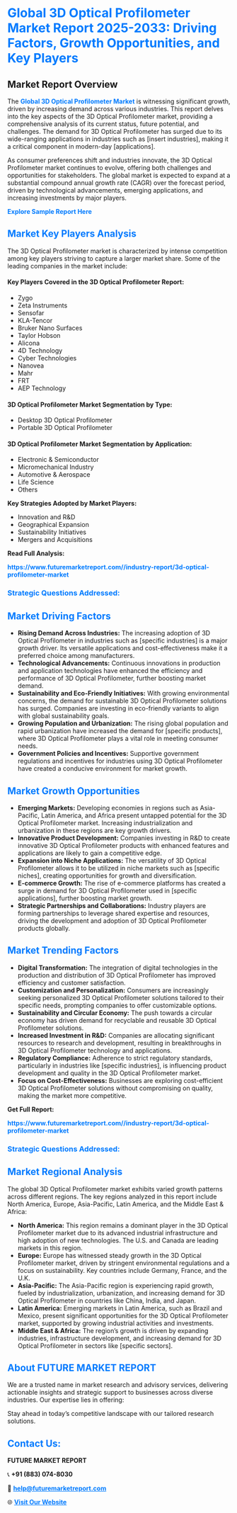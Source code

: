 <h1 style="color: #007BFF;">Global 3D Optical Profilometer Market Report 2025-2033: Driving Factors, Growth Opportunities, and Key Players</h1>

<section id="overview">
<h2>Market Report Overview</h2>
<p>The <a href="https://www.futuremarketreport.com//industry-report/3d-optical-profilometer-market" style="color: #007BFF; text-decoration: none;"><strong>Global 3D Optical Profilometer Market</strong></a> is witnessing significant growth, driven by increasing demand across various industries. This report delves into the key aspects of the 3D Optical Profilometer market, providing a comprehensive analysis of its current status, future potential, and challenges. The demand for 3D Optical Profilometer has surged due to its wide-ranging applications in industries such as [insert industries], making it a critical component in modern-day [applications].</p>
<p>As consumer preferences shift and industries innovate, the 3D Optical Profilometer market continues to evolve, offering both challenges and opportunities for stakeholders. The global market is expected to expand at a substantial compound annual growth rate (CAGR) over the forecast period, driven by technological advancements, emerging applications, and increasing investments by major players.</p>
</section>

<section id="overview">
<p><a href="https://www.futuremarketreport.com//request-sample/reportId=91857" style="color: #007BFF; text-decoration: none;"><strong>Explore Sample Report Here</strong></a></p>
</section>

<section id="key-players">
<h2 style="color: #007BFF;">Market Key Players Analysis</h2>
<p>The 3D Optical Profilometer market is characterized by intense competition among key players striving to capture a larger market share. Some of the leading companies in the market include:</p>
<h4>Key Players Covered in the 3D Optical Profilometer Report:</h4>
<ul><li>Zygo</li><li>Zeta Instruments</li><li>Sensofar</li><li>KLA-Tencor</li><li>Bruker Nano Surfaces</li><li>Taylor Hobson</li><li>Alicona</li><li>4D Technology</li><li>Cyber Technologies</li><li>Nanovea</li><li>Mahr</li><li>FRT</li><li>AEP Technology</li></ul>
<h4>3D Optical Profilometer Market Segmentation by Type:</h4>
<ul><li>Desktop 3D Optical Profilometer</li><li>Portable 3D Optical Profilometer</li></ul>

<h4>3D Optical Profilometer Market Segmentation by Application:</h4>
<ul><li>Electronic &amp; Semiconductor</li><li>Micromechanical Industry</li><li>Automotive &amp; Aerospace</li><li>Life Science</li><li>Others</li></ul>
<p><strong>Key Strategies Adopted by Market Players:</strong></p>
<ul>
<li>Innovation and R&D</li>
<li>Geographical Expansion</li>
<li>Sustainability Initiatives</li>
<li>Mergers and Acquisitions</li>
</ul>
</section>

<section>
<p><strong>Read Full Analysis: </strong></p><a href="https://www.futuremarketreport.com//industry-report/3d-optical-profilometer-market" style="color: #007BFF; text-decoration: none;"><strong>https://www.futuremarketreport.com//industry-report/3d-optical-profilometer-market</strong></a>
<h3 style="color: #007BFF;">Strategic Questions Addressed:</h3>
</section>

<section id="driving-factors">
<h2 style="color: #007BFF;">Market Driving Factors</h2>
<ul>
<li><strong>Rising Demand Across Industries:</strong> The increasing adoption of 3D Optical Profilometer in industries such as [specific industries] is a major growth driver. Its versatile applications and cost-effectiveness make it a preferred choice among manufacturers.</li>
<li><strong>Technological Advancements:</strong> Continuous innovations in production and application technologies have enhanced the efficiency and performance of 3D Optical Profilometer, further boosting market demand.</li>
<li><strong>Sustainability and Eco-Friendly Initiatives:</strong> With growing environmental concerns, the demand for sustainable 3D Optical Profilometer solutions has surged. Companies are investing in eco-friendly variants to align with global sustainability goals.</li>
<li><strong>Growing Population and Urbanization:</strong> The rising global population and rapid urbanization have increased the demand for [specific products], where 3D Optical Profilometer plays a vital role in meeting consumer needs.</li>
<li><strong>Government Policies and Incentives:</strong> Supportive government regulations and incentives for industries using 3D Optical Profilometer have created a conducive environment for market growth.</li>
</ul>
</section>

<section id="growth-opportunities">
<h2 style="color: #007BFF;">Market Growth Opportunities</h2>
<ul>
<li><strong>Emerging Markets:</strong> Developing economies in regions such as Asia-Pacific, Latin America, and Africa present untapped potential for the 3D Optical Profilometer market. Increasing industrialization and urbanization in these regions are key growth drivers.</li>
<li><strong>Innovative Product Development:</strong> Companies investing in R&D to create innovative 3D Optical Profilometer products with enhanced features and applications are likely to gain a competitive edge.</li>
<li><strong>Expansion into Niche Applications:</strong> The versatility of 3D Optical Profilometer allows it to be utilized in niche markets such as [specific niches], creating opportunities for growth and diversification.</li>
<li><strong>E-commerce Growth:</strong> The rise of e-commerce platforms has created a surge in demand for 3D Optical Profilometer used in [specific applications], further boosting market growth.</li>
<li><strong>Strategic Partnerships and Collaborations:</strong> Industry players are forming partnerships to leverage shared expertise and resources, driving the development and adoption of 3D Optical Profilometer products globally.</li>
</ul>
</section>

<section id="trending-factors">
<h2 style="color: #007BFF;">Market Trending Factors</h2>
<ul>
<li><strong>Digital Transformation:</strong> The integration of digital technologies in the production and distribution of 3D Optical Profilometer has improved efficiency and customer satisfaction.</li>
<li><strong>Customization and Personalization:</strong> Consumers are increasingly seeking personalized 3D Optical Profilometer solutions tailored to their specific needs, prompting companies to offer customizable options.</li>
<li><strong>Sustainability and Circular Economy:</strong> The push towards a circular economy has driven demand for recyclable and reusable 3D Optical Profilometer solutions.</li>
<li><strong>Increased Investment in R&D:</strong> Companies are allocating significant resources to research and development, resulting in breakthroughs in 3D Optical Profilometer technology and applications.</li>
<li><strong>Regulatory Compliance:</strong> Adherence to strict regulatory standards, particularly in industries like [specific industries], is influencing product development and quality in the 3D Optical Profilometer market.</li>
<li><strong>Focus on Cost-Effectiveness:</strong> Businesses are exploring cost-efficient 3D Optical Profilometer solutions without compromising on quality, making the market more competitive.</li>
</ul>
</section>

<section>
<p><strong>Get Full Report: </strong></p><a href="https://www.futuremarketreport.com//industry-report/3d-optical-profilometer-market" style="color: #007BFF; text-decoration: none;"><strong>https://www.futuremarketreport.com//industry-report/3d-optical-profilometer-market</strong></a>
<h3 style="color: #007BFF;">Strategic Questions Addressed:</h3>
</section>


<section id="regional-analysis">
<h2 style="color: #007BFF;">Market Regional Analysis</h2>
<p>The global 3D Optical Profilometer market exhibits varied growth patterns across different regions. The key regions analyzed in this report include North America, Europe, Asia-Pacific, Latin America, and the Middle East & Africa:</p>
<ul>
<li><strong>North America:</strong> This region remains a dominant player in the 3D Optical Profilometer market due to its advanced industrial infrastructure and high adoption of new technologies. The U.S. and Canada are leading markets in this region.</li>
<li><strong>Europe:</strong> Europe has witnessed steady growth in the 3D Optical Profilometer market, driven by stringent environmental regulations and a focus on sustainability. Key countries include Germany, France, and the U.K.</li>
<li><strong>Asia-Pacific:</strong> The Asia-Pacific region is experiencing rapid growth, fueled by industrialization, urbanization, and increasing demand for 3D Optical Profilometer in countries like China, India, and Japan.</li>
<li><strong>Latin America:</strong> Emerging markets in Latin America, such as Brazil and Mexico, present significant opportunities for the 3D Optical Profilometer market, supported by growing industrial activities and investments.</li>
<li><strong>Middle East & Africa:</strong> The region’s growth is driven by expanding industries, infrastructure development, and increasing demand for 3D Optical Profilometer in sectors like [specific sectors].</li>
</ul>
</section>

<footer>
<h2 style="color: #007BFF;">About FUTURE MARKET REPORT</h2>
<p>We are a trusted name in market research and advisory services, delivering actionable insights and strategic support to businesses across diverse industries. Our expertise lies in offering:</p>

<p>Stay ahead in today’s competitive landscape with our tailored research solutions.</p>

<h2 style="color: #007BFF;">Contact Us:</h2>
<p><strong>FUTURE MARKET REPORT</strong></p>
<p>📞 <strong>+91 (883) 074-8030</strong></p>
<p>📧 <strong><a href="mailto:help@futuremarketreport.com" style="color: #007BFF;">help@futuremarketreport.com</a></strong></p>
<p>🌐 <strong><a href="https://www.futuremarketreport.com/" style="color: #007BFF;">Visit Our Website</a></strong></p>
</footer>